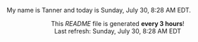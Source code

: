 My name is Tanner and today is Sunday, July 30, 8:28 AM EDT.

<p align="center">This <i>README</i> file is generated <b>every 3 hours</b>!</br>Last refresh: Sunday, July 30, 8:28 AM EDT<br /></p>
